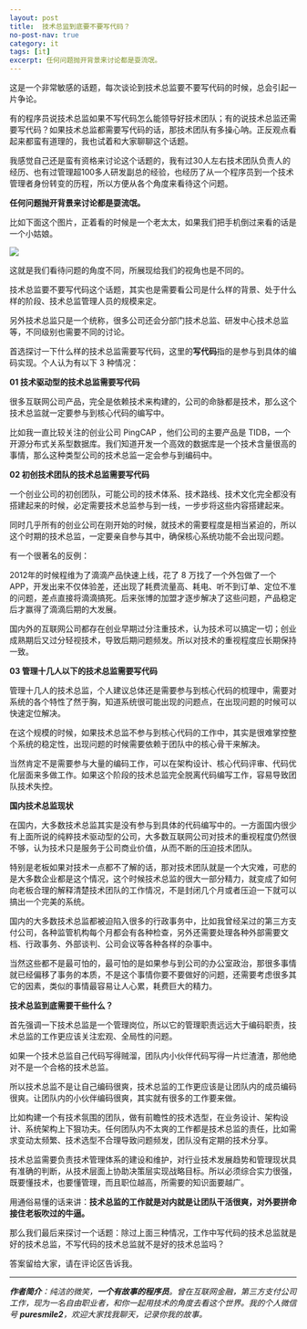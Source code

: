 ```yaml
---
layout: post
title:  技术总监到底要不要写代码？
no-post-nav: true
category: it
tags: [it]
excerpt: 任何问题抛开背景来讨论都是耍流氓。
---
```


这是一个非常敏感的话题，每次谈论到技术总监要不要写代码的时候，总会引起一片争论。

有的程序员说技术总监如果不写代码怎么能领导好技术团队；有的说技术总监还需要写代码？如果技术总监都需要写代码的话，那技术团队有多操心呐。正反观点看起来都蛮有道理的，我也试着和大家聊聊这个话题。

我感觉自己还是蛮有资格来讨论这个话题的，我有过30人左右技术团队负责人的经历、也有过管理超100多人研发副总的经验，也经历了从一个程序员到一个技术管理者身份转变的历程，所以方便从各个角度来看待这个问题。

**任何问题抛开背景来讨论都是耍流氓。**

比如下面这个图片，正着看的时候是一个老太太，如果我们把手机倒过来看的话是一个小姑娘。

![](http://www.itmind.net/assets/images/2019/it/notgirl.jpg)

这就是我们看待问题的角度不同，所展现给我们的视角也是不同的。

技术总监要不要写代码这个话题，其实也是需要看公司是什么样的背景、处于什么样的阶段、技术总监管理人员的规模来定。

另外技术总监只是一个统称，很多公司还会分部门技术总监、研发中心技术总监等，不同级别也需要不同的讨论。

首选探讨一下什么样的技术总监需要写代码，这里的**写代码**指的是参与到具体的编码实现。个人认为有以下 3 种情况：

**01 技术驱动型的技术总监需要写代码**

很多互联网公司产品，完全是依赖技术来构建的，公司的命脉都是技术，那么这个技术总监就一定要参与到核心代码的编写中。

比如我一直比较关注的创业公司 PingCAP ，他们公司的主要产品是 TIDB，一个开源分布式关系型数据库。我们知道开发一个高效的数据库是一个技术含量很高的事情，那么这种类型公司的技术总监一定会参与到编码中。

**02 初创技术团队的技术总监需要写代码**

一个创业公司的初创团队，可能公司的技术体系、技术路线、技术文化完全都没有搭建起来的时候，必定需要技术总监参与到一线，一步步将这些内容搭建起来。

同时几乎所有的创业公司在刚开始的时候，就技术的需要程度是相当紧迫的，所以这个时期的技术总监，一定要亲自参与其中，确保核心系统功能不会出现问题。

有一个很著名的反例：

2012年的时候程维为了滴滴产品快速上线，花了 8 万找了一个外包做了一个 APP，开发出来不仅体验差，还出现了耗费流量高、耗电、听不到订单、定位不准的问题，差点直接将滴滴搞死。后来张博的加盟才逐步解决了这些问题，产品稳定后才赢得了滴滴后期的大发展。

国内外的互联网公司都存在创业早期过分注重技术，认为技术可以搞定一切；创业成熟期后又过分轻视技术，导致后期问题频发。所以对技术的重视程度应长期保持一致。

**03 管理十几人以下的技术总监需要写代码**

管理十几人的技术总监，个人建议总体还是需要参与到核心代码的梳理中，需要对系统的各个特性了然于胸，知道系统很可能出现的问题点，在出现问题的时候可以快速定位解决。

在这个规模的时候，如果技术总监不参与到核心代码的工作中，其实是很难掌控整个系统的稳定性，出现问题的时候需要依赖于团队中的核心骨干来解决。

当然肯定不是需要参与大量的编码工作，可以在架构设计、核心代码评审、代码优化层面来多做工作。如果这个阶段的技术总监完全脱离代码编写工作，容易导致团队技术失控。

**国内技术总监现状**

在国内，大多数技术总监其实是没有参与到具体的代码编写中的。一方面国内很少有上面所说的纯粹技术驱动型的公司，大多数互联网公司对技术的重视程度仍然很不够，认为技术只是服务于公司商业价值，从而不断的压迫技术团队。

特别是老板如果对技术一点都不了解的话，那对技术团队就是一个大灾难，可悲的是大多数企业都是这个情况，这个时候技术总监的很大一部分精力，就变成了如何向老板合理的解释清楚技术团队的工作情况，不是封闭几个月或者压迫一下就可以搞出一个完美的系统。

国内的大多数技术总监都被迫陷入很多的行政事务中，比如我曾经呆过的第三方支付公司，各种监管机构每个月都会有各种检查，另外还需要处理各种外部需要文档、行政事务、外部谈判、公司会议等各种各样的杂事中。

当然这些都不是最可怕的，最可怕的是如果参与到公司的办公室政治，那很多事情就已经偏移了事务的本质，不是这个事情你要不要做好的问题，还需要考虑很多其它的因素，类似的事情最容易让人心累，耗费巨大的精力。

**技术总监到底需要干些什么？**

首先强调一下技术总监是一个管理岗位，所以它的管理职责远远大于编码职责，技术总监的工作更应该关注宏观、全局性的问题。

如果一个技术总监自己代码写得贼溜，团队内小伙伴代码写得一片烂渣渣，那他绝对不是一个合格的技术总监。

所以技术总监不是让自己编码很爽，技术总监的工作更应该是让团队内的成员编码很爽。让团队内的小伙伴编码很爽，其实就有很多的工作要来做。

比如构建一个有技术氛围的团队，做有前瞻性的技术选型，在业务设计、架构设计、系统架构上下狠功夫。任何团队内不太爽的工作都是技术总监的责任，比如需求变动太频繁、技术选型不合理导致问题频发，团队没有定期的技术分享。

技术总监需要负责技术管理体系的建设和维护，对行业技术发展趋势和管理现状具有准确的判断，从技术层面上协助决策层实现战略目标。所以必须综合实力很强，既要懂技术，也要懂管理，而且职位越高，所需要的知识面要越广。

用通俗易懂的话来讲：**技术总监的工作就是对内就是让团队干活很爽，对外要拼命接住老板吹过的牛逼。**

那么我们最后来探讨一个话题：除过上面三种情况，工作中写代码的技术总监就是好的技术总监，不写代码的技术总监就不是好的技术总监吗？

答案留给大家，请在评论区告诉我。

---

***作者简介**：纯洁的微笑，**一个有故事的程序员**。曾在互联网金融，第三方支付公司工作，现为一名自由职业者，和你一起用技术的角度去看这个世界。我的个人微信号 **puresmile2**，欢迎大家找我聊天，记录你我的故事。*